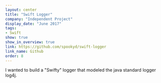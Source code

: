 ```yaml
---
layout: center
title: "Swift Logger"
company: "Independent Project"
display_date: "June 2017"
tags: 
- Swift
show: true
show_in_overview: true
link: https://github.com/spookyd/swift-logger
link_name: Github
order: 8
---
```


I wanted to build a "Swifty" logger that modeled the java standard logger log4j. 
